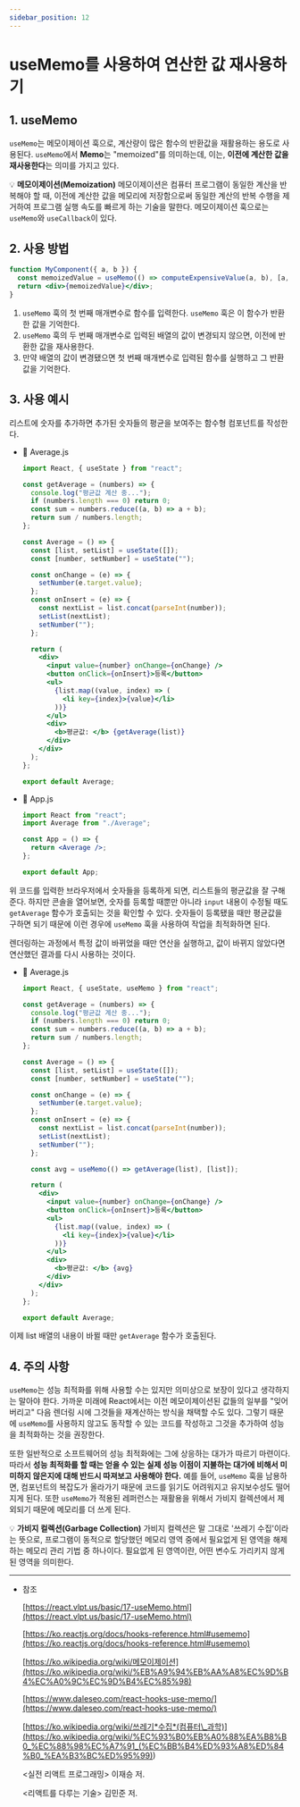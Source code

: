 ```yaml
---
sidebar_position: 12
---
```

# useMemo를 사용하여 연산한 값 재사용하기

## 1. useMemo

`useMemo`는 메모이제이션 훅으로, 계산량이 많은 함수의 반환값을 재활용하는 용도로 사용된다. `useMemo`에서 **Memo**는 "memoized"를 의미하는데, 이는, **이전에 계산한 값을 재사용한다**는 의미를 가지고 있다.

💡 **메모이제이션(Memoization)**
메모이제이션은 컴퓨터 프로그램이 동일한 계산을 반복해야 할 때, 이전에 계산한 값을 메모리에 저장함으로써 동일한 계산의 반복 수행을 제거하여 프로그램 실행 속도를 빠르게 하는 기술을 말한다.
메모이제이션 훅으로는 `useMemo`와 `useCallback`이 있다.

## 2. 사용 방법

```jsx
function MyComponent({ a, b }) {
  const memoizedValue = useMemo(() => computeExpensiveValue(a, b), [a, b]);
  return <div>{memoizedValue}</div>;
}
```

1. `useMemo` 훅의 첫 번째 매개변수로 함수를 입력한다. `useMemo` 훅은 이 함수가 반환한 값을 기억한다.
2. `useMemo` 훅의 두 번째 매개변수로 입력된 배열의 값이 변경되지 않으면, 이전에 반환한 값을 재사용한다.
3. 만약 배열의 값이 변경됐으면 첫 번째 매개변수로 입력된 함수를 실행하고 그 반환 값을 기억한다.

## 3. 사용 예시

리스트에 숫자를 추가하면 추가된 숫자들의 평균을 보여주는 함수형 컴포넌트를 작성한다.

- 📂 Average.js

  ```jsx
  import React, { useState } from "react";

  const getAverage = (numbers) => {
    console.log("평균값 계산 중...");
    if (numbers.length === 0) return 0;
    const sum = numbers.reduce((a, b) => a + b);
    return sum / numbers.length;
  };

  const Average = () => {
    const [list, setList] = useState([]);
    const [number, setNumber] = useState("");

    const onChange = (e) => {
      setNumber(e.target.value);
    };
    const onInsert = (e) => {
      const nextList = list.concat(parseInt(number));
      setList(nextList);
      setNumber("");
    };

    return (
      <div>
        <input value={number} onChange={onChange} />
        <button onClick={onInsert}>등록</button>
        <ul>
          {list.map((value, index) => (
            <li key={index}>{value}</li>
          ))}
        </ul>
        <div>
          <b>평균값: </b> {getAverage(list)}
        </div>
      </div>
    );
  };

  export default Average;
  ```

- 📂 App.js

  ```jsx
  import React from "react";
  import Average from "./Average";

  const App = () => {
    return <Average />;
  };

  export default App;
  ```

위 코드를 입력한 브라우저에서 숫자들을 등록하게 되면, 리스트들의 평균값을 잘 구해준다. 하지만 콘솔을 열어보면, 숫자를 등록할 때뿐만 아니라 `input` 내용이 수정될 때도 `getAverage` 함수가 호출되는 것을 확인할 수 있다. 숫자들이 등록됐을 때만 평균값을 구하면 되기 때문에 이런 경우에 `useMemo` 훅을 사용하여 작업을 최적화하면 된다.

렌더링하는 과정에서 특정 값이 바뀌었을 때만 연산을 실행하고, 값이 바뀌지 않았다면 연산했던 결과를 다시 사용하는 것이다.

- 📂 Average.js

  ```jsx
  import React, { useState, useMemo } from "react";

  const getAverage = (numbers) => {
    console.log("평균값 계산 중...");
    if (numbers.length === 0) return 0;
    const sum = numbers.reduce((a, b) => a + b);
    return sum / numbers.length;
  };

  const Average = () => {
    const [list, setList] = useState([]);
    const [number, setNumber] = useState("");

    const onChange = (e) => {
      setNumber(e.target.value);
    };
    const onInsert = (e) => {
      const nextList = list.concat(parseInt(number));
      setList(nextList);
      setNumber("");
    };

    const avg = useMemo(() => getAverage(list), [list]);

    return (
      <div>
        <input value={number} onChange={onChange} />
        <button onClick={onInsert}>등록</button>
        <ul>
          {list.map((value, index) => (
            <li key={index}>{value}</li>
          ))}
        </ul>
        <div>
          <b>평균값: </b> {avg}
        </div>
      </div>
    );
  };

  export default Average;
  ```

이제 list 배열의 내용이 바뀔 때만 `getAverage` 함수가 호출된다.

## 4. 주의 사항

`useMemo`는 성능 최적화를 위해 사용할 수는 있지만 의미상으로 보장이 있다고 생각하지는 말아야 한다. 가까운 미래에 React에서는 이전 메모이제이션된 값들의 일부를 "잊어버리고" 다음 렌더링 시에 그것들을 재계산하는 방식을 채택할 수도 있다. 그렇기 때문에 `useMemo`를 사용하지 않고도 동작할 수 있는 코드를 작성하고 그것을 추가하여 성능을 최적화하는 것을 권장한다.

또한 일반적으로 소프트웨어의 성능 최적화에는 그에 상응하는 대가가 따르기 마련이다. 따라서 **성능 최적화를 할 때는 얻을 수 있는 실제 성능 이점이 지불하는 대가에 비해서 미미하지 않은지에 대해 반드시 따져보고 사용해야 한다.** 예를 들어, `useMemo` 훅을 남용하면, 컴포넌트의 복잡도가 올라가기 때문에 코드를 읽기도 어려워지고 유지보수성도 떨어지게 된다. 또한 `useMemo`가 적용된 레퍼런스는 재활용을 위해서 가비지 컬렉션에서 제외되기 때문에 메모리를 더 쓰게 된다.

💡 **가비지 컬렉션(Garbage Collection)**
가비지 컬렉션은 말 그대로 '쓰레기 수집'이라는 뜻으로, 프로그램이 동적으로 할당했던 메모리 영역 중에서 필요없게 된 영역을 해제하는 메모리 관리 기법 중 하나이다. 필요없게 된 영역이란, 어떤 변수도 가리키지 않게 된 영역을 의미한다.

---

- 참조

  [https://react.vlpt.us/basic/17-useMemo.html](https://react.vlpt.us/basic/17-useMemo.html)

  [https://ko.reactjs.org/docs/hooks-reference.html#usememo](https://ko.reactjs.org/docs/hooks-reference.html#usememo)

  [https://ko.wikipedia.org/wiki/메모이제이션](https://ko.wikipedia.org/wiki/%EB%A9%94%EB%AA%A8%EC%9D%B4%EC%A0%9C%EC%9D%B4%EC%85%98)

  [https://www.daleseo.com/react-hooks-use-memo/](https://www.daleseo.com/react-hooks-use-memo/)

  [https://ko.wikipedia.org/wiki/쓰레기*수집*(컴퓨터\_과학)](<https://ko.wikipedia.org/wiki/%EC%93%B0%EB%A0%88%EA%B8%B0_%EC%88%98%EC%A7%91_(%EC%BB%B4%ED%93%A8%ED%84%B0_%EA%B3%BC%ED%95%99)>)

  <실전 리액트 프로그래밍> 이재승 저.

  <리액트를 다루는 기술> 김민준 저.
